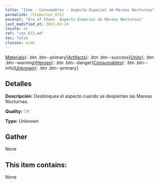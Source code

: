 ```yaml
---
title: "Item - Consumables - Aspecto Especial de Mareas Nocturnas"
permalink: /Items/con_672/
excerpt: "Era of Chaos  Aspecto Especial de Mareas Nocturnas"
last_modified_at: 2021-03-24
locale: es
ref: "con_672.md"
toc: false
classes: wide
---
```

 [Materials](/es/Items/){: .btn .btn--primary}[Artifacts](/es/Items/Artifacts/){: .btn .btn--success}[Units](/es/Items/Units/){: .btn .btn--warning}[Heroes](/es/Items/Heroes/){: .btn .btn--danger}[Consumables](/es/Items/Consumables/){: .btn .btn--info}[Unknown](/es/Items/Unknown/){: .btn .btn--primary}

## Detalles
 **Descripción:** Desbloquea el aspecto cuando se despiertan las Mareas Nocturnas.

 **Quality:** <span style="color: #DA70D6">OK</span>

 **Type:** Unknown

## Gather

  None

## This item contains:

  None

